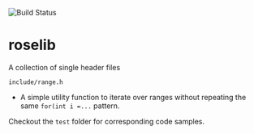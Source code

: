 ![Build Status](https://github.com/RicoP/ros/workflows/build/badge.svg)
# roselib
A collection of single header files
  
`include/range.h`
* A simple utility function to iterate over ranges without repeating the same `for(int i =...` pattern. 


Checkout the `test` folder for corresponding code samples. 


